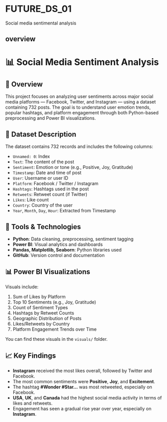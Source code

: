# FUTURE_DS_01
Social media sentimental analysis
## overview
# 📊 Social Media Sentiment Analysis

## 📝 Overview
This project focuses on analyzing user sentiments across major social media platforms — Facebook, Twitter, and Instagram — using a dataset containing 732 posts. The goal is to understand user emotion trends, popular hashtags, and platform engagement through both Python-based preprocessing and Power BI visualizations.

## 📁 Dataset Description
The dataset contains 732 records and includes the following columns:
- `Unnamed: 0`: Index
- `Text`: The content of the post
- `Sentiment`: Emotion or tone (e.g., Positive, Joy, Gratitude)
- `Timestamp`: Date and time of post
- `User`: Username or user ID
- `Platform`: Facebook / Twitter / Instagram
- `Hashtags`: Hashtags used in the post
- `Retweets`: Retweet count (if Twitter)
- `Likes`: Like count
- `Country`: Country of the user
- `Year`, `Month`, `Day`, `Hour`: Extracted from Timestamp

## 🔧 Tools & Technologies
- **Python**: Data cleaning, preprocessing, sentiment tagging
- **Power BI**: Visual analytics and dashboards
- **Pandas, Matplotlib, Seaborn**: Python libraries used
- **GitHub**: Version control and documentation

## 📊 Power BI Visualizations
Visuals include:
1. Sum of Likes by Platform
2. Top 10 Sentiments (e.g., Joy, Gratitude)
3. Count of Sentiment Types
4. Hashtags by Retweet Counts
5. Geographic Distribution of Posts
6. Likes/Retweets by Country
7. Platform Engagement Trends over Time

You can find these visuals in the `visuals/` folder.

## 📈 Key Findings
- **Instagram** received the most likes overall, followed by Twitter and Facebook.
- The most common sentiments were **Positive**, **Joy**, and **Excitement**.
- The hashtag **#Wonder #Star...** was most retweeted, especially on Facebook.
- **USA**, **UK**, and **Canada** had the highest social media activity in terms of likes and retweets.
- Engagement has seen a gradual rise year over year, especially on **Instagram**.


